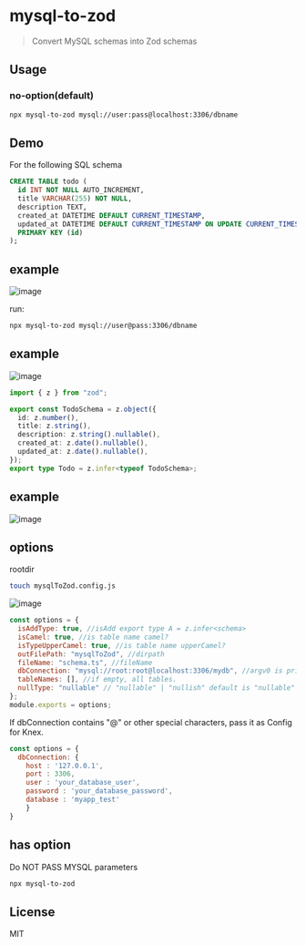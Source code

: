 # mysql-to-zod

> Convert MySQL schemas into Zod schemas

## Usage

### no-option(default)

```bash
npx mysql-to-zod mysql://user:pass@localhost:3306/dbname
```

## Demo

For the following SQL schema

```sql
CREATE TABLE todo (
  id INT NOT NULL AUTO_INCREMENT,
  title VARCHAR(255) NOT NULL,
  description TEXT,
  created_at DATETIME DEFAULT CURRENT_TIMESTAMP,
  updated_at DATETIME DEFAULT CURRENT_TIMESTAMP ON UPDATE CURRENT_TIMESTAMP,
  PRIMARY KEY (id)
);
```

## example
![image](https://github.com/araera111/mysql-to-zod/assets/63596736/c6d4bf03-8109-4ccd-804f-59249a733696)


run:

```bash
npx mysql-to-zod mysql://user@pass:3306/dbname
```

## example

![image](https://github.com/araera111/mysql-to-zod/assets/63596736/c5495868-bbb7-4f15-910a-2719bc8b7ea4)


```typescript
import { z } from "zod";

export const TodoSchema = z.object({
  id: z.number(),
  title: z.string(),
  description: z.string().nullable(),
  created_at: z.date().nullable(),
  updated_at: z.date().nullable(),
});
export type Todo = z.infer<typeof TodoSchema>;
```

## example
![image](https://github.com/araera111/mysql-to-zod/assets/63596736/1cf874c7-bee9-49fd-8519-533b5c2744cf)

## options

rootdir

```sh
touch mysqlToZod.config.js
```

![image](https://github.com/araera111/mysql-to-zod/assets/63596736/d3cdc363-1d1f-422f-9ee6-c2ad2c7136d0)


```js:mysqlToZod.config.js
const options = {
  isAddType: true, //isAdd export type A = z.infer<schema>
  isCamel: true, //is table name camel?
  isTypeUpperCamel: true, //is table name upperCamel?
  outFilePath: "mysqlToZod", //dirpath
  fileName: "schema.ts", //fileName
  dbConnection: "mysql://root:root@localhost:3306/mydb", //argv0 is priority 1. thisConfig is priority 2.
  tableNames: [], //if empty, all tables.
  nullType: "nullable" // "nullable" | "nullish" default is "nullable"
};
module.exports = options;
```

If dbConnection contains "@" or other special characters, pass it as Config for Knex.

```js:mysqlToZod.config.js
const options = {
  dbConnection: {
    host : '127.0.0.1',
    port : 3306,
    user : 'your_database_user',
    password : 'your_database_password',
    database : 'myapp_test'
    }
}
```
## has option

Do NOT PASS MYSQL parameters

```sh
npx mysql-to-zod
```

## License

MIT
